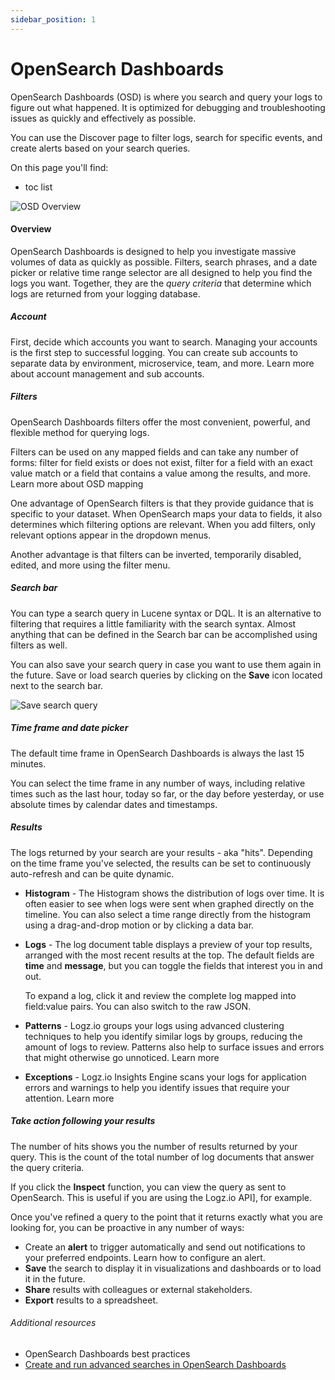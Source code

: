 ```yaml
---
sidebar_position: 1
---
```



# OpenSearch Dashboards


OpenSearch Dashboards (OSD) is where you search and query your logs to figure out what happened. It is optimized for debugging and troubleshooting issues as quickly and effectively as possible.

You can use the Discover page to filter logs, search for specific events, and create alerts based on your search queries.

On this page you'll find:

* toc list


![OSD Overview](https://dytvr9ot2sszz.cloudfront.net/logz-docs/osd-discover/osd-main-screen.png)

#### Overview

OpenSearch Dashboards is designed to help you investigate massive volumes of data as quickly as possible. Filters, search phrases, and a date picker or relative time range selector are all designed to help you find the logs you want. Together, they are the _query criteria_ that determine which logs are returned from your logging database.

##### Account

First, decide which accounts you want to search. Managing your accounts is the first step to successful logging. You can create sub accounts to separate data by environment, microservice, team, and more. Learn more about account management and sub accounts.

##### Filters

OpenSearch Dashboards filters offer the most convenient, powerful, and flexible method for querying logs.

Filters can be used on any mapped fields and can take any number of forms: filter for field exists or does not exist, filter for a field with an exact value match or a field that contains a value among the results, and more. Learn more about OSD mapping

One advantage of OpenSearch filters is that they provide guidance that is specific to your dataset.
When OpenSearch maps your data to fields, it also determines which filtering options are relevant. When you add filters, only relevant options appear in the dropdown menus.

Another advantage is that filters can be inverted, temporarily disabled, edited, and more using the filter menu.

##### Search bar

You can type a search query in Lucene syntax or DQL. It is an alternative to filtering that requires a little familiarity with the search syntax. Almost anything that can be defined in the Search bar can be accomplished using filters as well.

You can also save your search query in case you want to use them again in the future. Save or load search queries by clicking on the **Save** icon located next to the search bar. 

![Save search query](https://dytvr9ot2sszz.cloudfront.net/logz-docs/osd-discover/save-search-query.png)

##### Time frame and date picker

The default time frame in OpenSearch Dashboards is always the last 15 minutes.

You can select the time frame in any number of ways, including relative times such as the last hour, today so far, or the day before yesterday, or use absolute times by calendar dates and timestamps.

##### Results

The logs returned by your search are your results - aka "hits". Depending on the time frame you've selected, the results can be set to continuously auto-refresh and can be quite dynamic.

* **Histogram** -  The Histogram shows the distribution of logs over time. It is often easier to see when logs were sent when graphed directly on the timeline. You can also select a time range directly from the histogram using a drag-and-drop motion or by clicking a data bar.

* **Logs** - The log document table displays a preview of your top results, arranged with the most recent results at the top. The default fields are **time** and **message**, but you can toggle the fields that interest you in and out. 

  To expand a log, click it and review the complete log mapped into field:value pairs. You can also switch to the raw JSON.

* **Patterns** - Logz.io groups your logs using advanced clustering techniques to help you identify similar logs by groups, reducing the amount of logs to review. Patterns also help to surface issues and errors that might otherwise go unnoticed. Learn more

* **Exceptions** - Logz.io Insights Engine scans your logs for application errors and warnings to help you identify issues that require your attention. Learn more

##### Take action following your results

The number of hits shows you the number of results returned by your query. This is the count of the total number of log documents that answer the query criteria.

If you click the **Inspect** function, you can view the query as sent to OpenSearch. This is useful if you are using the Logz.io API], for example.

Once you've refined a query to the point that it returns exactly what you are looking for, you can be proactive in any number of ways:

* Create an **alert** to trigger automatically and send out notifications to your preferred endpoints. Learn how to configure an alert.
* **Save** the search to display it in visualizations and dashboards or to load it in the future.
* **Share** results with colleagues or external stakeholders.
* **Export** results to a spreadsheet.


###### Additional resources

* OpenSearch Dashboards best practices
* [Create and run advanced searches in OpenSearch Dashboards](https://logz.io/blog/kibana-advanced/)